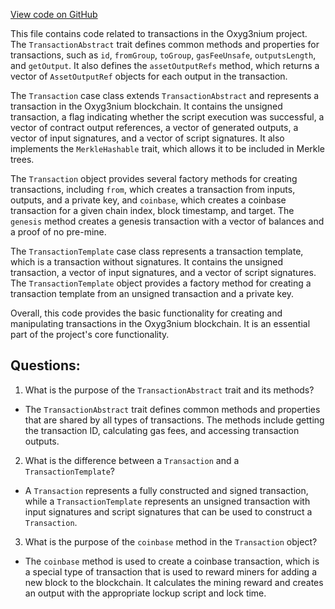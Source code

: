 [View code on GitHub](https://github.com/oxyg3nium/oxyg3nium/protocol/src/main/scala/org/oxyg3nium/protocol/model/Transaction.scala)

This file contains code related to transactions in the Oxyg3nium project. The `TransactionAbstract` trait defines common methods and properties for transactions, such as `id`, `fromGroup`, `toGroup`, `gasFeeUnsafe`, `outputsLength`, and `getOutput`. It also defines the `assetOutputRefs` method, which returns a vector of `AssetOutputRef` objects for each output in the transaction.

The `Transaction` case class extends `TransactionAbstract` and represents a transaction in the Oxyg3nium blockchain. It contains the unsigned transaction, a flag indicating whether the script execution was successful, a vector of contract output references, a vector of generated outputs, a vector of input signatures, and a vector of script signatures. It also implements the `MerkleHashable` trait, which allows it to be included in Merkle trees.

The `Transaction` object provides several factory methods for creating transactions, including `from`, which creates a transaction from inputs, outputs, and a private key, and `coinbase`, which creates a coinbase transaction for a given chain index, block timestamp, and target. The `genesis` method creates a genesis transaction with a vector of balances and a proof of no pre-mine.

The `TransactionTemplate` case class represents a transaction template, which is a transaction without signatures. It contains the unsigned transaction, a vector of input signatures, and a vector of script signatures. The `TransactionTemplate` object provides a factory method for creating a transaction template from an unsigned transaction and a private key.

Overall, this code provides the basic functionality for creating and manipulating transactions in the Oxyg3nium blockchain. It is an essential part of the project's core functionality.
## Questions: 
 1. What is the purpose of the `TransactionAbstract` trait and its methods?
- The `TransactionAbstract` trait defines common methods and properties that are shared by all types of transactions. The methods include getting the transaction ID, calculating gas fees, and accessing transaction outputs.

2. What is the difference between a `Transaction` and a `TransactionTemplate`?
- A `Transaction` represents a fully constructed and signed transaction, while a `TransactionTemplate` represents an unsigned transaction with input signatures and script signatures that can be used to construct a `Transaction`.

3. What is the purpose of the `coinbase` method in the `Transaction` object?
- The `coinbase` method is used to create a coinbase transaction, which is a special type of transaction that is used to reward miners for adding a new block to the blockchain. It calculates the mining reward and creates an output with the appropriate lockup script and lock time.